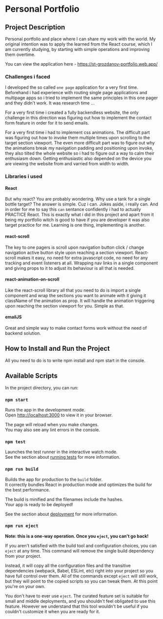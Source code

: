 # Personal Portfolio

## Project Description

Personal portfolio and place where I can share my work with the world. My original intention was to apply the learned from the React course, which I am currently studying, by starting with simple operations and improving them overtime. 

You can view the application here - https://st-grozdanov-portfolio.web.app/

### Challenges i faced

I developed the so called `one page` application for a very first time. Beforehand i had experience with routing single page applications and multipage apps so i tried to implement the same principles in this one pager and they didn't work. It was research time ...

For a very first time i created a fully backendless website, the only challenge in this direction was figuring out how to implement the contact form feature in order for it to send emails.

For a very first time i had to implement css animations. The difficult part was figuring out how to invoke them multiple times upon scrolling to the target section viewport. The even more difficult part was to figure out why the animations break my navigation padding and positioning upon invoke, they also tilted the whole website so i had to figure out a way to calm their enthusiasm down. Getting enthusiastic also depended on the device you are viewing the website from and varried from width to width. 

### Libraries i used

#### React

But why react? You are probably wondering. Why use a tank for a single bottle target? The answer is simple. Cuz i can. Jokes aside, i really can. And in order for me to say this `can` sentance confidently i had to actually PRACTICE React. This is exactly what i did in this project and apart from it being my portfolio witch is good to have if you are developer it was also target practice for me. Learning is one thing, implementing is another.

#### react-scroll

The key to one pagers is scroll upon navigation button click / change navigation active button style upon reaching a section viewport. React-scroll makes it easy, no need for extra javascript code, no need for any tracking and event listeners at all. Wrapping nav links in a single component and giving props to it to adjust its behaviour is all that is needed. 

#### react-animation-on-scroll

Like the react-scroll library all that you need to do is import a single component and wrap the sections you want to animate with it giving it className of the animation as prop. It will handle the animation triggering upon reaching the section viewport for you. Simple as that.

#### emailJS

Great and simple way to make contact forms work without the need of backend solution. 

## How to Install and Run the Project

All you need to do is to write npm install and npm start in the console.

## Available Scripts

In the project directory, you can run:

### `npm start`

Runs the app in the development mode.\
Open [http://localhost:3000](http://localhost:3000) to view it in your browser.

The page will reload when you make changes.\
You may also see any lint errors in the console.

### `npm test`

Launches the test runner in the interactive watch mode.\
See the section about [running tests](https://facebook.github.io/create-react-app/docs/running-tests) for more information.

### `npm run build`

Builds the app for production to the `build` folder.\
It correctly bundles React in production mode and optimizes the build for the best performance.

The build is minified and the filenames include the hashes.\
Your app is ready to be deployed!

See the section about [deployment](https://facebook.github.io/create-react-app/docs/deployment) for more information.

### `npm run eject`

**Note: this is a one-way operation. Once you `eject`, you can't go back!**

If you aren't satisfied with the build tool and configuration choices, you can `eject` at any time. This command will remove the single build dependency from your project.

Instead, it will copy all the configuration files and the transitive dependencies (webpack, Babel, ESLint, etc) right into your project so you have full control over them. All of the commands except `eject` will still work, but they will point to the copied scripts so you can tweak them. At this point you're on your own.

You don't have to ever use `eject`. The curated feature set is suitable for small and middle deployments, and you shouldn't feel obligated to use this feature. However we understand that this tool wouldn't be useful if you couldn't customize it when you are ready for it.
